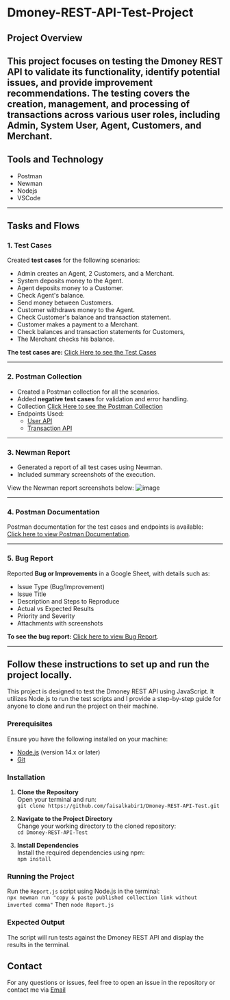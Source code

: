 # Dmoney-REST-API-Test-Project
## Project Overview
This project focuses on testing the **Dmoney REST API** to validate its functionality, identify potential issues, and provide improvement recommendations. The testing covers the creation, management, and processing of transactions across various user roles, including Admin, System User, Agent, Customers, and Merchant.
---
## Tools and Technology
- Postman
- Newman
- Nodejs
- VSCode
---
## Tasks and Flows

### 1. **Test Cases**
Created **test cases** for the following scenarios:
- Admin creates an Agent, 2 Customers, and a Merchant.
- System deposits money to the Agent.
- Agent deposits money to a Customer.
- Check Agent's balance.
- Send money between Customers.
- Customer withdraws money to the Agent.
- Check Customer's balance and transaction statement.
- Customer makes a payment to a Merchant.
- Check balances and transaction statements for Customers,
- The Merchant checks his balance.

**The test cases are:** [Click Here to see the Test Cases](https://docs.google.com/spreadsheets/d/1tSFDXtzmnNNr_L7nLISaUuVkqhuMBBao/edit?usp=sharing&ouid=110591976413796555813&rtpof=true&sd=true)

---

### 2. **Postman Collection**
- Created a Postman collection for all the scenarios.
- Added **negative test cases** for validation and error handling.
- Collection [Click Here to see the Postman Collection](https://www.postman.com/satellite-operator-81623342/workspace/my-practice-workspace/collection/39262502-36f3c8d0-1efa-44f3-8c9d-1cefe875caab?action=share&creator=39262502)
- Endpoints Used:
  - [User API](http://dmoney.roadtocareer.net/api-docs/user)
  - [Transaction API](http://dmoney.roadtocareer.net/api-docs/transaction)
---

### 3. **Newman Report**
- Generated a report of all test cases using Newman.
- Included summary screenshots of the execution.

View the Newman report screenshots below:
![image](https://github.com/user-attachments/assets/0110de94-a956-4f0e-8b1b-8043eab8879d)


---

### 4. **Postman Documentation**
Postman documentation for the test cases and endpoints is available:  
[Click here to view Postman Documentation](https://documenter.getpostman.com/view/39262502/2sAYdmmU5c).

---

### 5. **Bug Report**
Reported **Bug or Improvements** in a Google Sheet, with details such as:
- Issue Type (Bug/Improvement)
- Issue Title
- Description and Steps to Reproduce
- Actual vs Expected Results
- Priority and Severity
- Attachments with screenshots

**To see the bug report:** [Click here to view Bug Report](https://docs.google.com/spreadsheets/d/1SAL3eGIpdNvUJiO5WvHghBv0wPedUTt7/edit?usp=sharing&ouid=110591976413796555813&rtpof=true&sd=true).

---
## Follow these instructions to set up and run the project locally.

This project is designed to test the Dmoney REST API using JavaScript. It utilizes Node.js to run the test scripts and I provide a step-by-step guide for anyone to clone and run the project on their machine.





### Prerequisites

Ensure you have the following installed on your machine:  
- [Node.js](https://nodejs.org/) (version 14.x or later)  
- [Git](https://git-scm.com/)

### Installation

1. **Clone the Repository**  
   Open your terminal and run:  
   `git clone https://github.com/faisalkabir1/Dmoney-REST-API-Test.git`

2. **Navigate to the Project Directory**  
   Change your working directory to the cloned repository:  
   `cd Dmoney-REST-API-Test`

3. **Install Dependencies**  
   Install the required dependencies using npm:  
   `npm install`

### Running the Project

Run the `Report.js` script using Node.js in the terminal:  
`npx newman run "copy & paste published collection link without inverted comma"`
Then 
`node Report.js`

### Expected Output

The script will run tests against the Dmoney REST API and display the results in the terminal.


## Contact

For any questions or issues, feel free to open an issue in the repository or contact me via [Email](onlyfaisalkabir@gmail.com)
